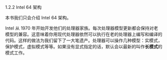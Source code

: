 1.2.2 Intel 64 架构

本书我们只会介绍 Intel 64 架构。

Intel 从 1970 年开始开发他们的处理器家族。每次处理器模型更新都会保持对老模型的兼容。这意味着你用现代处理器依然可以执行在老的处理器上编写和编译的代码。这样的做法为我们留下了一大笔遗产。处理器可以操作几种模型：实模式，保护模式，虚拟模式等等。如果没有显式指定的话，默认会以最新的叫作**长模式**的模式工作。

